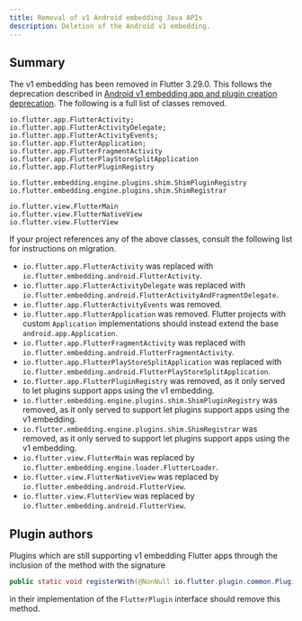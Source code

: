 ```yaml
---
title: Removal of v1 Android embedding Java APIs
description: Deletion of the Android v1 embedding.
---
```


## Summary

The v1 embedding has been removed in Flutter 3.29.0. 
This follows the deprecation described in 
[Android v1 embedding app and plugin creation deprecation][].
The following is a full list of classes removed.
```text
io.flutter.app.FlutterActivity;
io.flutter.app.FlutterActivityDelegate;
io.flutter.app.FlutterActivityEvents;
io.flutter.app.FlutterApplication;
io.flutter.app.FlutterFragmentActivity
io.flutter.app.FlutterPlayStoreSplitApplication
io.flutter.app.FlutterPluginRegistry

io.flutter.embedding.engine.plugins.shim.ShimPluginRegistry
io.flutter.embedding.engine.plugins.shim.ShimRegistrar

io.flutter.view.FlutterMain
io.flutter.view.FlutterNativeView
io.flutter.view.FlutterView
```

If your project references any of the above classes, consult the following 
list for instructions on migration.

* `io.flutter.app.FlutterActivity` was replaced with `io.flutter.embedding.android.FlutterActivity`.
* `io.flutter.app.FlutterActivityDelegate` was replaced with `io.flutter.embedding.android.FlutterActivityAndFragmentDelegate`.
* `io.flutter.app.FlutterActivityEvents` was removed.
* `io.flutter.app.FlutterApplication` was removed. Flutter projects with custom `Application` implementations should instead extend the base `android.app.Application`. 
* `io.flutter.app.FlutterFragmentActivity` was replaced with `io.flutter.embedding.android.FlutterFragmentActivity`.
* `io.flutter.app.FlutterPlayStoreSplitApplication` was replaced with `io.flutter.embedding.android.FlutterPlayStoreSplitApplication`.
* `io.flutter.app.FlutterPluginRegistry` was removed, as it only served to let plugins support apps using the v1 embedding.
* `io.flutter.embedding.engine.plugins.shim.ShimPluginRegistry` was removed, as it only served to support let plugins support apps using the v1 embedding.
* `io.flutter.embedding.engine.plugins.shim.ShimRegistrar` was removed, as it only served to support let plugins support apps using the v1 embedding.
* `io.flutter.view.FlutterMain` was replaced by `io.flutter.embedding.engine.loader.FlutterLoader`.
* `io.flutter.view.FlutterNativeView` was replaced by `io.flutter.embedding.android.FlutterView`.
* `io.flutter.view.FlutterView` was replaced by `io.flutter.embedding.android.FlutterView`.


[Android v1 embedding app and plugin creation deprecation]: /releases/breaking-changes/android-v1-embedding-create-deprecation

## Plugin authors

Plugins which are still supporting v1 embedding Flutter apps through the 
inclusion of the method with the signature
```java
public static void registerWith(@NonNull io.flutter.plugin.common.PluginRegistry.Registrar registrar);
```
in their implementation of the `FlutterPlugin` interface should remove this 
method.